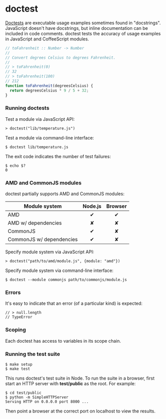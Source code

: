 # doctest

[Doctests][1] are executable usage examples sometimes found in "docstrings".
JavaScript doesn't have docstrings, but inline documentation can be included
in code comments. doctest tests the accuracy of usage examples in JavaScript
and CoffeeScript modules.

```javascript
// toFahrenheit :: Number -> Number
//
// Convert degrees Celsius to degrees Fahrenheit.
//
// > toFahrenheit(0)
// 32
// > toFahrenheit(100)
// 212
function toFahrenheit(degreesCelsius) {
  return degreesCelsius * 9 / 5 + 32;
}
```

### Running doctests

Test a module via JavaScript API:

    > doctest("lib/temperature.js")

Test a module via command-line interface:

    $ doctest lib/temperature.js

The exit code indicates the number of test failures:

    $ echo $?
    0

### AMD and CommonJS modules

doctest partially supports AMD and CommonJS modules:

| Module system               | Node.js | Browser |
| --------------------------- |:-------:|:-------:|
| AMD                         |    ✔︎    |    ✔︎    |
| AMD w/ dependencies         |    ✘    |    ✘    |
| CommonJS                    |    ✔︎    |    ✘    |
| CommonJS w/ dependencies    |    ✔︎    |    ✘    |

Specify module system via JavaScript API:

    > doctest("path/to/amd/module.js", {module: "amd"})

Specify module system via command-line interface:

    $ doctest --module commonjs path/to/commonjs/module.js

### Errors

It's easy to indicate that an error (of a particular kind) is expected:

    // > null.length
    // TypeError

### Scoping

Each doctest has access to variables in its scope chain.

### Running the test suite

    $ make setup
    $ make test

This runs doctest's test suite in Node. To run the suite in a browser, first
start an HTTP server with __test/public__ as the root. For example:

    $ cd test/public
    $ python -m SimpleHTTPServer
    Serving HTTP on 0.0.0.0 port 8000 ...

Then point a browser at the correct port on localhost to view the results.


[1]: http://docs.python.org/library/doctest.html
